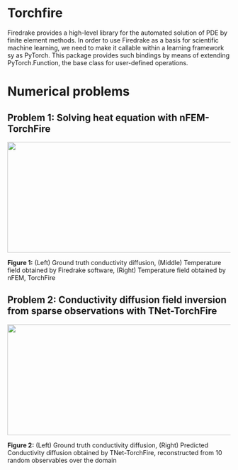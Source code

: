 # Torchfire
Firedrake provides a high-level library for the automated solution of PDE by finite element methods. In order to use Firedrake as a basis for scientific machine learning, we need to make it callable within a learning framework sy as PyTorch. This package provides such bindings by means of extending PyTorch.Function, the base class for user-defined operations.  

# Numerical problems
## Problem 1: Solving heat equation with nFEM-TorchFire

<p align="center">
<img width="800" height = "250" src="demos/heat_eq_conductivity/results/animations.gif">
<figcaption><b>Figure 1:</b> (Left) Ground truth conductivity diffusion, (Middle) Temperature field obtained by Firedrake software, (Right) Temperature field obtained by nFEM, TorchFire</figcaption>
</p>


## Problem 2: Conductivity diffusion field inversion from sparse observations with TNet-TorchFire
<p align="center">
<img width="550" height = "250" src="demos/tnet_heat_equation/results/animations.gif">
<figcaption><b>Figure 2:</b> (Left) Ground truth conductivity diffusion, (Right) Predicted Conductivity diffusion obtained by TNet-TorchFire, reconstructed from 10 random observables over the domain</figcaption>
</p>


